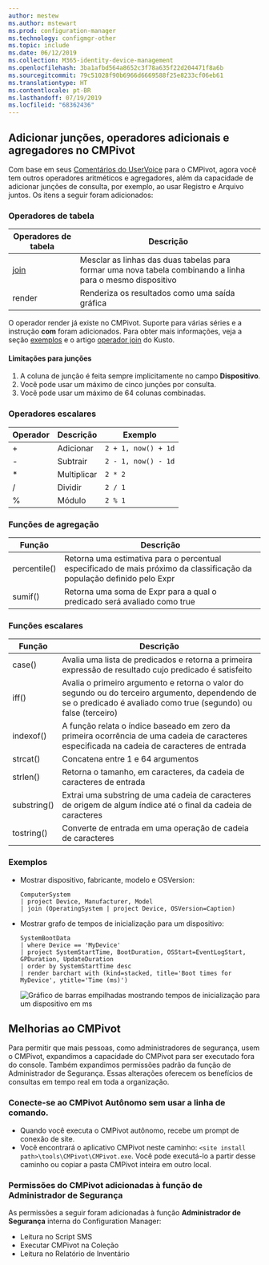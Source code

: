 ```yaml
---
author: mestew
ms.author: mstewart
ms.prod: configuration-manager
ms.technology: configmgr-other
ms.topic: include
ms.date: 06/12/2019
ms.collection: M365-identity-device-management
ms.openlocfilehash: 3ba1afbd564a8652c3f78a635f22d204471f8a6b
ms.sourcegitcommit: 79c51028f90b6966d6669588f25e8233cf06eb61
ms.translationtype: HT
ms.contentlocale: pt-BR
ms.lasthandoff: 07/19/2019
ms.locfileid: "68362436"
---
```

## <a name="bkmk_cmpivot"></a> Adicionar junções, operadores adicionais e agregadores no CMPivot
<!--4054074-->
 Com base em seus [Comentários do UserVoice](https://configurationmanager.uservoice.com/forums/300492-ideas/suggestions/35636239-cmpivot-additional-operators-and-joins) para o CMPivot, agora você tem outros operadores aritméticos e agregadores, além da capacidade de adicionar junções de consulta, por exemplo, ao usar Registro e Arquivo juntos. Os itens a seguir foram adicionados:

### <a name="table-operators"></a>Operadores de tabela

|Operadores de tabela| Descrição|
|-----|-----|
| [join](https://docs.microsoft.com/azure/kusto/query/joinoperator)| Mesclar as linhas das duas tabelas para formar uma nova tabela combinando a linha para o mesmo dispositivo|
|render|Renderiza os resultados como uma saída gráfica|

O operador render já existe no CMPivot. Suporte para várias séries e a instrução **com** foram adicionados. Para obter mais informações, veja a seção [exemplos](#bkmk_cmpivot-examples) e o artigo [operador join](https://docs.microsoft.com/azure/kusto/query/joinoperator) do Kusto. 

#### <a name="limitations-for-joins"></a>Limitações para junções

1. A coluna de junção é feita sempre implicitamente no campo **Dispositivo**.
1. Você pode usar um máximo de cinco junções por consulta.
1. Você pode usar um máximo de 64 colunas combinadas.

### <a name="scalar-operators"></a>Operadores escalares

|Operador| Descrição|Exemplo|
|-----|-----|-----|
| + | Adicionar| `2 + 1, now() + 1d`|
| - |  Subtrair| `2 - 1, now() - 1d`|
| * | Multiplicar| `2 * 2`|
| / | Dividir | `2 / 1`|
| % | Módulo | `2 % 1`

### <a name="aggregation-functions"></a>Funções de agregação

|Função| Descrição|
|-----|-----|
| percentile()| Retorna uma estimativa para o percentual especificado de mais próximo da classificação da população definido pelo Expr|
| sumif() | Retorna uma soma de Expr para a qual o predicado será avaliado como true|

### <a name="scalar-functions"></a>Funções escalares

|Função| Descrição|
|-----|-----|
| case()| Avalia uma lista de predicados e retorna a primeira expressão de resultado cujo predicado é satisfeito |
| iff() | Avalia o primeiro argumento e retorna o valor do segundo ou do terceiro argumento, dependendo de se o predicado é avaliado como true (segundo) ou false (terceiro)|
 | indexof() | A função relata o índice baseado em zero da primeira ocorrência de uma cadeia de caracteres especificada na cadeia de caracteres de entrada|
| strcat() | Concatena entre 1 e 64 argumentos |
| strlen()| Retorna o tamanho, em caracteres, da cadeia de caracteres de entrada|
| substring() | Extrai uma substring de uma cadeia de caracteres de origem de algum índice até o final da cadeia de caracteres |
| tostring() | Converte de entrada em uma operação de cadeia de caracteres |


### <a name="bkmk_cmpivot-examples"></a> Exemplos

- Mostrar dispositivo, fabricante, modelo e OSVersion:

   ```Kusto
   ComputerSystem
   | project Device, Manufacturer, Model
   | join (OperatingSystem | project Device, OSVersion=Caption)
   ```

- Mostrar grafo de tempos de inicialização para um dispositivo:

   ```Kusto
   SystemBootData
   | where Device == 'MyDevice'
   | project SystemStartTime, BootDuration, OSStart=EventLogStart, GPDuration, UpdateDuration
   | order by SystemStartTime desc
   | render barchart with (kind=stacked, title='Boot times for MyDevice', ytitle='Time (ms)')
   ```
 
   ![Gráfico de barras empilhadas mostrando tempos de inicialização para um dispositivo em ms](../../media/4054074-render-using-with-statement.png)


## <a name="improvements-to-cmpivot"></a>Melhorias ao CMPivot

Para permitir que mais pessoas, como administradores de segurança, usem o CMPivot, expandimos a capacidade do CMPivot para ser executado fora do console. Também expandimos permissões padrão da função de Administrador de Segurança. Essas alterações oferecem os benefícios de consultas em tempo real em toda a organização.

### <a name="connect-to-cmpivot-standalone-without-using-the-command-line"></a>Conecte-se ao CMPivot Autônomo sem usar a linha de comando.
<!--4619340-->

- Quando você executa o CMPivot autônomo, recebe um prompt de conexão de site. 
- Você encontrará o aplicativo CMPivot neste caminho: `<site install path>\tools\CMPivot\CMPivot.exe`. Você pode executá-lo a partir desse caminho ou copiar a pasta CMPivot inteira em outro local.
 
### <a name="added-cmpivot-permissions-to-the-security-administrator-role"></a>Permissões do CMPivot adicionadas à função de Administrador de Segurança
<!--4683130-->

As permissões a seguir foram adicionadas à função **Administrador de Segurança** interna do Configuration Manager:
- Leitura no Script SMS
- Executar CMPivot na Coleção
- Leitura no Relatório de Inventário

